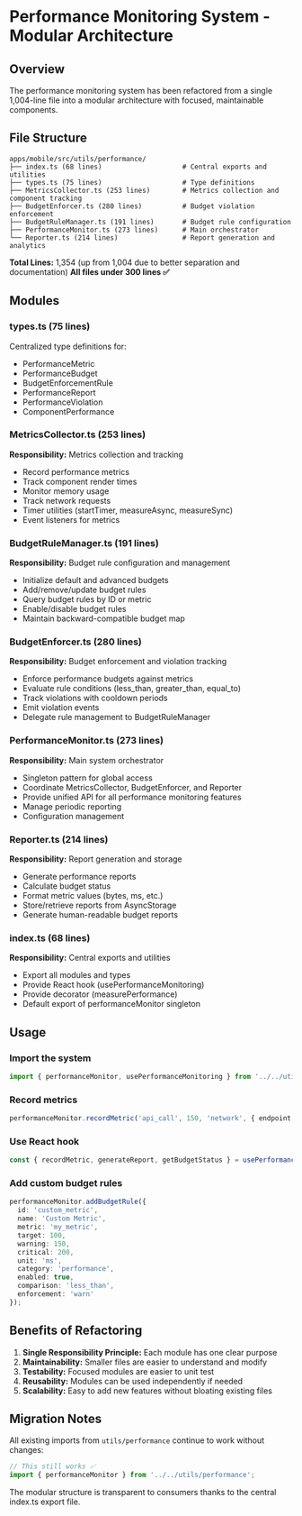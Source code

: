 # Performance Monitoring System - Modular Architecture

## Overview
The performance monitoring system has been refactored from a single 1,004-line file into a modular architecture with focused, maintainable components.

## File Structure

```
apps/mobile/src/utils/performance/
├── index.ts (68 lines)                    # Central exports and utilities
├── types.ts (75 lines)                    # Type definitions
├── MetricsCollector.ts (253 lines)        # Metrics collection and component tracking
├── BudgetEnforcer.ts (280 lines)          # Budget violation enforcement
├── BudgetRuleManager.ts (191 lines)       # Budget rule configuration
├── PerformanceMonitor.ts (273 lines)      # Main orchestrator
└── Reporter.ts (214 lines)                # Report generation and analytics
```

**Total Lines:** 1,354 (up from 1,004 due to better separation and documentation)
**All files under 300 lines ✅**

## Modules

### types.ts (75 lines)
Centralized type definitions for:
- PerformanceMetric
- PerformanceBudget
- BudgetEnforcementRule
- PerformanceReport
- PerformanceViolation
- ComponentPerformance

### MetricsCollector.ts (253 lines)
**Responsibility:** Metrics collection and tracking
- Record performance metrics
- Track component render times
- Monitor memory usage
- Track network requests
- Timer utilities (startTimer, measureAsync, measureSync)
- Event listeners for metrics

### BudgetRuleManager.ts (191 lines)
**Responsibility:** Budget rule configuration and management
- Initialize default and advanced budgets
- Add/remove/update budget rules
- Query budget rules by ID or metric
- Enable/disable budget rules
- Maintain backward-compatible budget map

### BudgetEnforcer.ts (280 lines)
**Responsibility:** Budget enforcement and violation tracking
- Enforce performance budgets against metrics
- Evaluate rule conditions (less_than, greater_than, equal_to)
- Track violations with cooldown periods
- Emit violation events
- Delegate rule management to BudgetRuleManager

### PerformanceMonitor.ts (273 lines)
**Responsibility:** Main system orchestrator
- Singleton pattern for global access
- Coordinate MetricsCollector, BudgetEnforcer, and Reporter
- Provide unified API for all performance monitoring features
- Manage periodic reporting
- Configuration management

### Reporter.ts (214 lines)
**Responsibility:** Report generation and storage
- Generate performance reports
- Calculate budget status
- Format metric values (bytes, ms, etc.)
- Store/retrieve reports from AsyncStorage
- Generate human-readable budget reports

### index.ts (68 lines)
**Responsibility:** Central exports and utilities
- Export all modules and types
- Provide React hook (usePerformanceMonitoring)
- Provide decorator (measurePerformance)
- Default export of performanceMonitor singleton

## Usage

### Import the system
```typescript
import { performanceMonitor, usePerformanceMonitoring } from '../../utils/performance';
```

### Record metrics
```typescript
performanceMonitor.recordMetric('api_call', 150, 'network', { endpoint: '/users' });
```

### Use React hook
```typescript
const { recordMetric, generateReport, getBudgetStatus } = usePerformanceMonitoring();
```

### Add custom budget rules
```typescript
performanceMonitor.addBudgetRule({
  id: 'custom_metric',
  name: 'Custom Metric',
  metric: 'my_metric',
  target: 100,
  warning: 150,
  critical: 200,
  unit: 'ms',
  category: 'performance',
  enabled: true,
  comparison: 'less_than',
  enforcement: 'warn'
});
```

## Benefits of Refactoring

1. **Single Responsibility Principle:** Each module has one clear purpose
2. **Maintainability:** Smaller files are easier to understand and modify
3. **Testability:** Focused modules are easier to unit test
4. **Reusability:** Modules can be used independently if needed
5. **Scalability:** Easy to add new features without bloating existing files

## Migration Notes

All existing imports from `utils/performance` continue to work without changes:
```typescript
// This still works ✅
import { performanceMonitor } from '../../utils/performance';
```

The modular structure is transparent to consumers thanks to the central index.ts export file.
